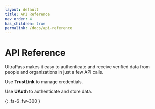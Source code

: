 ```yaml
---
layout: default
title: API Reference
nav_order: 4
has_children: true
permalink: /docs/api-reference
---
```


# API Reference

UltraPass makes it easy to authenticate and receive verified data from people and organizations in just a few API calls. 

Use **TrustLink** to manage credentials.

Use **UAuth** to authenticate and store data.

{: .fs-6 .fw-300 }